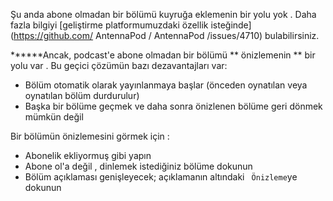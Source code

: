 Şu anda abone olmadan bir bölümü kuyruğa eklemenin bir yolu yok . Daha fazla bilgiyi [geliştirme platformumuzdaki özellik isteğinde](https://github.com/ AntennaPod / AntennaPod /issues/4710) bulabilirsiniz.

******Ancak, podcast'e abone olmadan bir bölümü ** önizlemenin ** bir yolu var . Bu geçici çözümün bazı dezavantajları var:

- Bölüm otomatik olarak yayınlanmaya başlar (önceden oynatılan veya oynatılan bölüm durdurulur)
- Başka bir bölüme geçmek ve daha sonra önizlenen bölüme geri dönmek mümkün değil

Bir bölümün önizlemesini görmek için :

- Abonelik ekliyormuş gibi yapın
- Abone ol'a değil , dinlemek istediğiniz bölüme dokunun
- Bölüm açıklaması genişleyecek; açıklamanın altındaki ` Önizleme`ye dokunun
